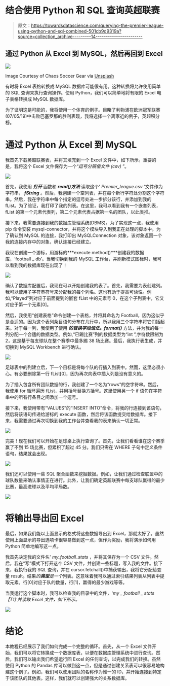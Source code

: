 # 结合使用 Python 和 SQL 查询英超联赛

> 原文：<https://towardsdatascience.com/querying-the-premier-league-using-python-and-sql-combined-501cb9d9319a?source=collection_archive---------14----------------------->

## 通过 Python 从 Excel 到 MySQL，然后再回到 Excel

![](img/9ee318273f9a4276ae7fe8dbe031df92.png)

Image Courtesy of Chaos Soccer Gear via [Unsplash](https://unsplash.com/photos/Cjfl8r_eYxY)

有时将 Excel 表格转换成 MySQL 数据库可能很有用。这种转换将允许使用简单的 SQL 查询来执行查询操作。使用 Python，我们可以简单地将有限的 Excel 电子表格转换成 MySQL 数据库。

为了证明这是可能的，我将使用一个体育的例子。目睹了利物浦在欧洲冠军联赛(07/05/19)中击败巴塞罗那的胜利表现，我将选择一个离家近的例子，英超积分榜。

# 通过 Python 从 Excel 到 MySQL

我首先下载英超联赛表，并将其填充到一个 Excel 文件中，如下所示。重要的是，我将这个 Excel 文件保存为一个“*逗号分隔值文件* *(csv)* ”。

![](img/fcdccd3dc03198bb8f284d56c51248fc.png)

首先，我使用 ***打开*** 函数和 ***read()方法*** 读取这个' *Premier_league.csv* '文件作为字符串， ***fString*** 。然后，我创建一个空列表，并在每个新行字符处分割这个字符串。然后，我在字符串中每个指定的逗号处进一步拆分该行，并添加到我的 fList。为了验证，我打印了我的列表。在这里，我可以看到我有一个嵌套列表，fList 的第一个元素代表列，第二个元素代表占据第一名的团队，以此类推。

接下来，我需要连接到我的数据库管理系统(DBMS)。为了实现这一点，我使用 pip 命令安装 mysql-connector，并将这个模块导入到我正在处理的脚本中。为了确认到 MySQL 的连接，我打印出 MySQLConnection 对象，该对象返回一个我的连接内存中的对象，确认连接已经建立。

我现在创建一个游标，用游标的***execute method()***创建我的数据库，‘football _ db’。当我切换到我的 MySQL 工作台，并刷新模式图标时，我可以看到我的数据库现在出现了！

![](img/a2c200e75109888adcfe39834e32cad4.png)

确认了数据库配置后，我现在可以开始创建我的表了。首先，我需要为表创建列。我可以使用子字符串符号来分配我的每个列名。这也有助于提高可读性。例如,“Played”列对应于前面提到的嵌套 fList 中的元素号 0，在这个子列表中，它又对应于第一个元素[0]。

然后，我使用“创建表格”命令创建一个表格，并将其命名为 Football，因为这似乎是合适的。因为这个表列条目语句分布在几行中，所以我用三个字符串将它们括起来。对于每一列，我使用了使用 ***的替换字段语法。format()*** 方法，并为我的每一列分配一个合适的数据类型。例如,“已踢比赛”列的数据类型为“int ”,字符数限制为 2，这是基于每支球队在整个赛季中最多踢 38 场比赛。最后，我执行表生成，并切换到 MySQL Workbench 进行确认。

![](img/316964602a1e3adc9d2194c81254ab7d.png)

足球表中的列建立后，下一个目标是将每个队的行插入到表中。然而，这里必须小心。有必要删除第一行 fList[0]，因为再次向表中插入列是没有意义的。

为了插入包含所有团队数据的行，我创建了一个名为“rows”的空字符串。然后，我使用 for 循环遍历 fList，并用括号替换方括号。这里使用另一个 if 语句在字符串中的所有行条目之间添加一个逗号。

接下来，我使用带有“VALUES”的“INSERT INTO”命令，将我的行连接到该语句，然后将该语句传递给游标的 execute 函数，然后将该函数提交给数据库。接下来，我需要通过再次切换到我的工作台并查看我的表来确认一切正常。

![](img/8da2650174390dfa943ab23667ad6367.png)

完美！现在我们可以开始在足球桌上执行查询了。首先，让我们看看谁在这个赛季赢了不到 15 场比赛，但累积了超过 45 分。我们只需在 WHERE 子句中定义条件语句，结果就会出现。

![](img/d02148c74249d36f08d1e9583b350999.png)

我们还可以使用一些 SQL 聚合函数来挖掘数据。例如，让我们通过检查联盟中的球队数量来确认事情正在进行。此外，让我们确定英超联赛中每支球队赢得的最少比赛，最高进球以及平均平局数。

![](img/34cf55837946b283911f2c7b33f84daf.png)

# **将输出导出回 Excel**

最后，如果我们能以上面显示的格式将这些数据导出到 Excel，那就太好了。虽然使用上面显示的导出选项卡很容易做到这一点，但作为奖励，我将演示如何用 Python 简单地编写这一点。

我首先决定我的文件名' *my_football_stats* ，并将其保存为一个 CSV 文件。然后，我在“写”模式下打开这个 CSV 文件，并创建一些标题，写入我的文件。接下来，我执行我的 SQL 查询，并在 cursor.fetchall()中捕获输出，我将它分配给变量 result。结果*的**类型**是一个*列表。这意味着我可以通过索引结果列表从列表中提取元素。行[0]对应于队的数量，行[1]，赢得的最少游戏等等。

当我运行这个脚本时，我可以检查我的目录中的文件，'*my _ football _ stats【T1]'并读取 Excel 文件，如下所示。*

![](img/f473db110a00f5241b01e610a835e284.png)

# 结论

本教程已经展示了我们如何完成一个完整的循环。首先，从一个 Excel 文件开始，我们可以将它转换成一个数据库表，以便在数据库管理系统中进行查询。然后，我们可以输出我们希望运行回 Excel 的任何查询，以完成我们的转换。虽然使用 Python 的 Pandas 库可以做到这一点，但是通过创建关系表可以很容易地构建这个例子。例如，我们可以使用团队的名称作为惟一的 ID，并开始连接到特定于该团队的其他表。这样，我们就可以创建强大的关系数据库。